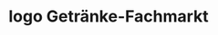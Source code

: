 ---
title: "logo Getränke-Fachmarkt"
url: /aschaffenburg/logo-getraenke-fachmarkt-schwalbenrainweg/
shop: Getränke
---